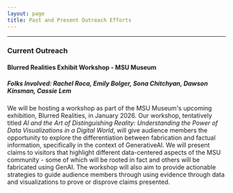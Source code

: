 ```yaml
---
layout: page
title: Past and Present Outreach Efforts
---
```

---
### Current Outreach

#### Blurred Realities Exhibit Workshop - MSU Museum
##### Folks Involved: Rachel Roca, Emily Bolger, Sona Chitchyan, Dawson Kinsman, Cassie Lem
We will be hosting a workshop as part of the MSU Museum's upcoming exhibition, Blurred Realities, in January 2026. Our workshop, tentatively titled _AI and the Art of Distinguishing Reality: Understanding the Power of Data Visualizations in a Digital World_, will give audience members the opportunity to explore the differentiation between fabrication and factual information, specifically in the context of GenerativeAI. We will present claims to visitors that highlight different data-centered aspects of the MSU community - some of which will be rooted in fact and others will be fabricated using GenAI. The workshop will also aim to provide actionable strategies to guide audience members through using evidence through data and visualizations to prove or disprove claims presented.
